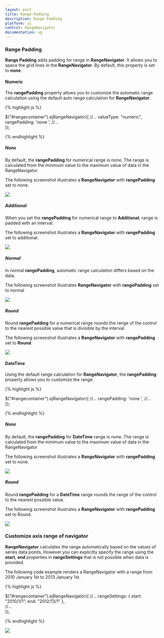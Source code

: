 ```yaml
---
layout: post
title: Range-Padding
description: Range Padding
platform: js
control: RangeNavigator
documentation: ug
---
```


### Range Padding

**Range Padding** adds padding for range in **RangeNavigator**. It allows you to space the grid lines in the **RangeNavigator**.  By default, this property is set to **none**.

#### Numeric

The **rangePadding** property allows you to customize the automatic range calculation using the default auto range calculation for **RangeNavigator**.

{% highlight js %}


$("#rangecontainer").ejRangeNavigator({
   //...
        valueType: "numeric",
        rangePadding: 'none ',
   //...	
  });


{% endhighlight %}

##### None

By default, the **rangePadding** for numerical range is none. The range is calculated from the minimum value to the maximum value of data in the RangeNavigator.

The following screenshot illustrates a **RangeNavigator** with **rangePadding** set to none.



![]("/js/RangeNavigator/Range-Padding_images/Range-Padding_img1.png") 

##### Additional

When you set the **rangePadding** for numerical range to **Additional**, range is padded with an interval.

The following screenshot illustrates a **RangeNavigator** with **rangePadding** set to additional.



![]("/js/RangeNavigator/Range-Padding_images/Range-Padding_img2.png") 

##### Normal

In normal **rangePadding**, automatic range calculation differs based on the data. 

The following screenshot illustrates **RangeNavigator** with **rangePadding** set to normal

![]("/js/RangeNavigator/Range-Padding_images/Range-Padding_img3.png") 

##### Round

Round **rangePadding** for a numerical range rounds the range of the control to the nearest possible value that is divisible by the interval.

The following screenshot illustrates a **RangeNavigator** with **rangePadding** set to **Round**.

![]("/js/RangeNavigator/Range-Padding_images/Range-Padding_img4.png") 

#### DateTime

Using the default range calculation for **RangeNavigator**, the **rangePadding** property allows you to customize the range.

{% highlight js %}


$("#rangecontainer").ejRangeNavigator({
   //...
        rangePadding: 'none ',
   //...	
  });


{% endhighlight %}

##### None

By default, the **rangePadding** for **DateTime** range is none. The range is calculated from the minimum value to the maximum value of data in the RangeNavigator

The following screenshot illustrates a **RangeNavigator** with **rangePadding** set to none.

![]("/js/RangeNavigator/Range-Padding_images/Range-Padding_img5.png") 

##### Round

Round **rangePadding** for a **DateTime** range rounds the range of the control to the nearest possible value.

The following screenshot illustrates a **RangeNavigator** with **rangePadding** set to Round.

![]("/js/RangeNavigator/Range-Padding_images/Range-Padding_img6.png") 

### Customize axis range of navigator

**RangeNavigator** calculates the range automatically based on the values of series data points. However you can explicitly specify the range using the **start**, **end** properties in **rangeSettings** that is not possible when data is provided.

The following code example renders a RangeNavigator with a range from 2010 January 1st to 2013 January 1st.

{% highlight js %}


$("#rangecontainer").ejRangeNavigator({
   //...
         rangeSettings: {
                    start: "2010/1/1", end: "2012/13/1"
                },  
   //...	
  });


{% endhighlight %}


![]("/js/RangeNavigator/Range-Padding_images/Range-Padding_img7.png") 
